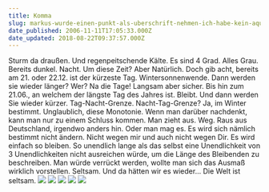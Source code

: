 ```yaml
---
title: Komma
slug: markus-wurde-einen-punkt-als-uberschrift-nehmen-ich-habe-kein-aquivalent
date_published: 2006-11-11T17:05:33.000Z
date_updated: 2018-08-22T09:37:57.000Z
---
```


Sturm da draußen. Und regenpeitschende Kälte. Es sind 4 Grad. Alles Grau. Bereits dunkel. Nacht. Um diese Zeit? Aber Natürlich. Doch gib acht, bereits am 21. oder 22.12. ist der kürzeste Tag. Wintersonnenwende. Dann werden sie wieder länger? Wer? Na die Tage! Langsam aber sicher. Bis hin zum 21.06., an welchem der längste Tag des Jahres ist. Bleibt. Und dann werden Sie wieder kürzer. Tag-Nacht-Grenze. Nacht-Tag-Grenze? Ja, im Winter bestimmt. Unglaublich, diese Monotonie. Wenn man darüber nachdenkt, kann man nur zu einem Schluss kommen. Man zieht aus. Weg. Raus aus Deutschland, irgendwo anders hin. Oder man mag es. Es wird sich nämlich bestimmt nicht ändern. Nicht wegen mir und auch nicht wegen Dir. Es wird einfach so bleiben. So unendlich lange als das selbst eine Unendlichkeit von 3 Unendlichkeiten nicht ausreichen würde, um die Länge des Bleibenden zu beschreiben. Man würde verrückt werden, wollte man sich das Ausmaß wirklich vorstellen. Seltsam. Und da hätten wir es wieder... Die Welt ist seltsam.
![](//www.freefoto.com//images/15/78/15_78_19_web.jpg?&amp;k=Storm+Clouds)
![](//www.sxc.hu/pic/m/g/gl/glen26/439390_sydney_lightning_storm.jpg)
![](//static.flickr.com/41/110270957_64cf724e11.jpg?v=0)
![](//www.sxc.hu/pic/m/a/al/alographic/189755_storm_over_sydney_3.jpg)
![](//www.sxc.hu/pic/m/f/fo/fotostorm/152232_storm_over_novi_sad_1.jpg)
